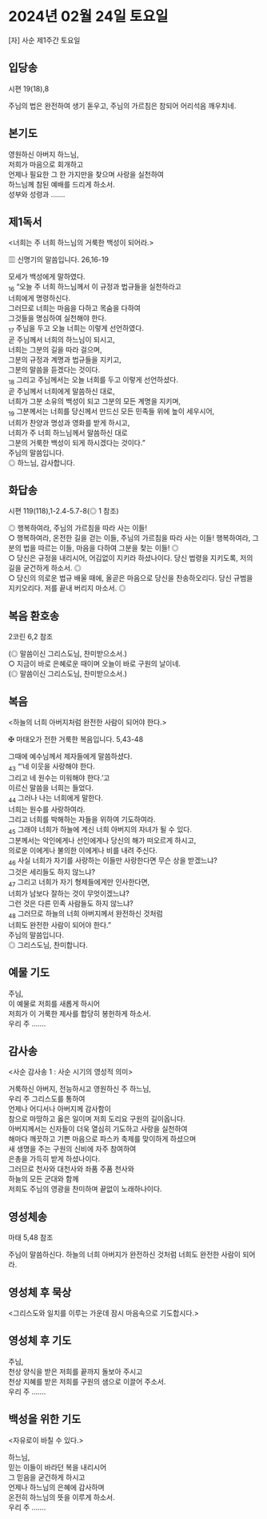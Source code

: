 # 2024년 02월 24일 토요일

[자] 사순 제1주간 토요일  


## 입당송

시편 19(18),8

주님의 법은 완전하여 생기 돋우고, 주님의 가르침은 참되어 어리석음 깨우치네.  
  
## 본기도

영원하신 아버지 하느님,  
저희가 마음으로 회개하고  
언제나 필요한 그 한 가지만을 찾으며 사랑을 실천하여  
하느님께 참된 예배를 드리게 하소서.  
성부와 성령과 …….  
  
## 제1독서

<너희는 주 너희 하느님의 거룩한 백성이 되어라.>

▥ 신명기의 말씀입니다. 26,16-19

모세가 백성에게 말하였다.  
<sub>16</sub> “오늘 주 너희 하느님께서 이 규정과 법규들을 실천하라고  
너희에게 명령하신다.  
그러므로 너희는 마음을 다하고 목숨을 다하여  
그것들을 명심하여 실천해야 한다.  
<sub>17</sub> 주님을 두고 오늘 너희는 이렇게 선언하였다.  
곧 주님께서 너희의 하느님이 되시고,  
너희는 그분의 길을 따라 걸으며,  
그분의 규정과 계명과 법규들을 지키고,  
그분의 말씀을 듣겠다는 것이다.  
<sub>18</sub> 그리고 주님께서는 오늘 너희를 두고 이렇게 선언하셨다.  
곧 주님께서 너희에게 말씀하신 대로,  
너희가 그분 소유의 백성이 되고 그분의 모든 계명을 지키며,  
<sub>19</sub> 그분께서는 너희를 당신께서 만드신 모든 민족들 위에 높이 세우시어,  
너희가 찬양과 명성과 영화를 받게 하시고,  
너희가 주 너희 하느님께서 말씀하신 대로  
그분의 거룩한 백성이 되게 하시겠다는 것이다.”  
주님의 말씀입니다.  
◎ 하느님, 감사합니다.  
  
## 화답송

시편 119(118),1-2.4-5.7-8(◎ 1 참조)

◎ 행복하여라, 주님의 가르침을 따라 사는 이들!  
○ 행복하여라, 온전한 길을 걷는 이들, 주님의 가르침을 따라 사는 이들! 행복하여라, 그분의 법을 따르는 이들, 마음을 다하여 그분을 찾는 이들! ◎  
○ 당신은 규정을 내리시어, 어김없이 지키라 하셨나이다. 당신 법령을 지키도록, 저의 길을 굳건하게 하소서. ◎  
○ 당신의 의로운 법규 배울 때에, 올곧은 마음으로 당신을 찬송하오리다. 당신 규범을 지키오리다. 저를 끝내 버리지 마소서. ◎  
  
## 복음 환호송

2코린 6,2 참조

(◎ 말씀이신 그리스도님, 찬미받으소서.)  
○ 지금이 바로 은혜로운 때이며 오늘이 바로 구원의 날이네.  
(◎ 말씀이신 그리스도님, 찬미받으소서.)  
  
## 복음

<하늘의 너희 아버지처럼 완전한 사람이 되어야 한다.>

✠ 마태오가 전한 거룩한 복음입니다. 5,43-48

그때에 예수님께서 제자들에게 말씀하셨다.  
<sub>43</sub> “‘네 이웃을 사랑해야 한다.  
그리고 네 원수는 미워해야 한다.’고  
이르신 말씀을 너희는 들었다.  
<sub>44</sub> 그러나 나는 너희에게 말한다.  
너희는 원수를 사랑하여라.  
그리고 너희를 박해하는 자들을 위하여 기도하여라.  
<sub>45</sub> 그래야 너희가 하늘에 계신 너희 아버지의 자녀가 될 수 있다.  
그분께서는 악인에게나 선인에게나 당신의 해가 떠오르게 하시고,  
의로운 이에게나 불의한 이에게나 비를 내려 주신다.  
<sub>46</sub> 사실 너희가 자기를 사랑하는 이들만 사랑한다면 무슨 상을 받겠느냐?  
그것은 세리들도 하지 않느냐?  
<sub>47</sub> 그리고 너희가 자기 형제들에게만 인사한다면,  
너희가 남보다 잘하는 것이 무엇이겠느냐?  
그런 것은 다른 민족 사람들도 하지 않느냐?  
<sub>48</sub> 그러므로 하늘의 너희 아버지께서 완전하신 것처럼  
너희도 완전한 사람이 되어야 한다.”  
주님의 말씀입니다.  
◎ 그리스도님, 찬미합니다.  
  
## 예물 기도

주님,  
이 예물로 저희를 새롭게 하시어  
저희가 이 거룩한 제사를 합당히 봉헌하게 하소서.  
우리 주 …….  
  
## 감사송

<사순 감사송 1 : 사순 시기의 영성적 의미>

거룩하신 아버지, 전능하시고 영원하신 주 하느님,  
우리 주 그리스도를 통하여  
언제나 어디서나 아버지께 감사함이  
참으로 마땅하고 옳은 일이며 저희 도리요 구원의 길이옵니다.  
아버지께서는 신자들이 더욱 열심히 기도하고 사랑을 실천하여  
해마다 깨끗하고 기쁜 마음으로 파스카 축제를 맞이하게 하셨으며  
새 생명을 주는 구원의 신비에 자주 참여하여  
은총을 가득히 받게 하셨나이다.  
그러므로 천사와 대천사와 좌품 주품 천사와  
하늘의 모든 군대와 함께  
저희도 주님의 영광을 찬미하며 끝없이 노래하나이다.  
  
## 영성체송

마태 5,48 참조

주님이 말씀하신다. 하늘의 너희 아버지가 완전하신 것처럼 너희도 완전한 사람이 되어라.  
  
## 영성체 후 묵상

<그리스도와 일치를 이루는 가운데 잠시 마음속으로 기도합시다.>  
## 영성체 후 기도

주님,  
천상 양식을 받은 저희를 끝까지 돌보아 주시고  
천상 지혜를 받은 저희를 구원의 샘으로 이끌어 주소서.  
우리 주 …….  
  
## 백성을 위한 기도

<자유로이 바칠 수 있다.>

하느님,  
믿는 이들이 바라던 복을 내리시어  
그 믿음을 굳건하게 하시고  
언제나 하느님의 은혜에 감사하며  
온전히 하느님의 뜻을 이루게 하소서.  
우리 주 …….